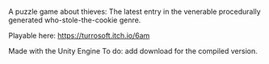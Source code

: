 A puzzle game about thieves:
The latest entry in the venerable procedurally generated who-stole-the-cookie genre.

Playable here: https://turrosoft.itch.io/6am

Made with the Unity Engine
To do: add download for the compiled version.
